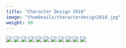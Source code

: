 ```yaml
---
title: "Character Design 2018"
image: "thumbnails/characterdesign2018.jpg"
weight: 90
---
```


![](characterdesign2018/7.jpg)
![](characterdesign2018/2.jpg)
![](characterdesign2018/3.jpg)
![](characterdesign2018/4.jpg)
![](characterdesign2018/5.1.jpg)
![](characterdesign2018/5.2.jpg)
![](characterdesign2018/5.3.jpg)
![](characterdesign2018/6.jpg)
![](characterdesign2018/8.jpg)
![](characterdesign2018/9.jpg)
![](characterdesign2018/1.jpg)